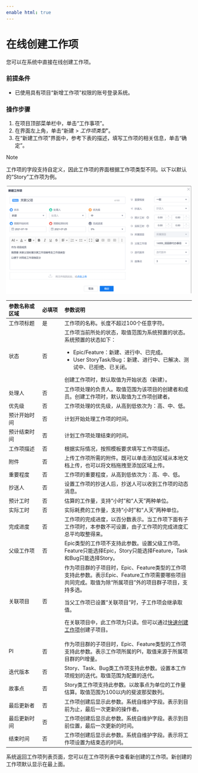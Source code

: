 ```yaml
---
enable html: true
---
```

# 在线创建工作项

您可以在系统中直接在线创建工作项。

### 前提条件
* 已使用具有项目“新增工作项”权限的账号登录系统。

### 操作步骤
1. 在项目顶部菜单栏中，单击“工作事项”。
2. 在界面左上角，单击“新建 > _工作项类型_”。
3. 在“新建工作项”界面中，参考下表的描述，填写工作项的相关信息，单击“确定”。
> [!NOTE]
> 工作项的字段支持自定义，因此工作项的界面根据工作项类型不同。以下以默认的“Story”工作项为例。

  <img src="fig/工作项-新建.png" style="zoom:50%">

  <style>
table th:first-of-type {
    width: 18%;
}
table th:nth-of-type(2) {
    width: 12%;
}
table th:nth-of-type(3) {
    width: 70%;
}
</style>

|参数名称或区域| 必填项 |参数说明
| :--------- | :-------- |:--------|
|工作项标题    |是| 工作项的名称。长度不超过100个任意字符。|
|状态|否 |工作项当前所处的状态，取值范围为系统预置的状态。系统预置的状态如下：<ul><li>Epic/Feature：新建、进行中、已完成。</li><li>User StoryTask/Bug：新建、进行中、已解决、测试中、已拒绝、已关闭。</li></ul>创建工作项时，默认取值为开始状态（新建）。|
|处理人|否|工作项处理的负责人。取值范围为该项目的创建者和成员。创建工作项时，默认取值为工作项创建者。|
|优先级|否  |工作项处理的优先级，从高到低依次为：高、中、低。|
|预计开始时间|否  |计划开始处理工作项的时间。|
|预计结束时间|否 |计划工作项处理结束的时间。|
|工作项描述   |否 |根据实际情况，按照模板要求填写工作项描述。  |
|附件|否 |上传工作项所需的附件。既可以单击添加区域从本地文档上传，也可以将文档拖拽至添加区域上传。 |
|重要程度|否 |工作项的重要程度，从高到低依次为：高、中、低。|
|抄送人| 否  |设置工作项的抄送人后，抄送人可以收到工作项的动态消息。|
|预计工时|否   |估算的工作量，支持“小时”和“人天”两种单位。|
|实际工时| 否  |实际耗费的工作量，支持“小时”和“人天”两种单位。|
|完成进度| 否  |工作项的完成进度，以百分数表示。当工作项下面有子工作项时，本参数不可设置，由子工作项的完成进度汇总平均取整得来。|
|父级工作项| 否 |Epic类型的工作项不支持此参数。设置父级工作项。Feature只能选择Epic，Story只能选择Feature，Task和Bug只能选择Story。|
|关联项目|否|作为项目群的子项目时，Epic、Feature类型的工作项支持此参数。表示Epic、Feature工作项需要哪些项目共同完成。取值为除“所属项目”外的项目群子项目，支持多选。<p>当父工作项已设置“关联项目”时，子工作项会继承取值。</p><p>在关联项目中，此工作项为只读。但可以通过<a href="7.3.2.4 快速创建工作项.html">快速创建工作项</a>创建子项目。</p>|
|PI|否|作为项目群的子项目时，Epic、Feature类型的工作项支持此参数。表示工作项所属的PI，取值来源于所属项目群的PI增量。|
|迭代版本|否|Story、Task、Bug类工作项支持此参数。设置本工作项规划的迭代。取值范围为配置的迭代。|
|故事点|否|Story类工作项支持此参数。以故事点为单位的工作量估算。取值范围为100以内的斐波那契数列。|
|最后更新者|否|工作项创建后显示此参数。系统自维护字段。表示到目前为止，最后一次更新的操作者。|
|最后更新时间|否|工作项创建后显示此参数。系统自维护字段。表示到目前位置，最后一次更新的时间。|
|结束时间|否|工作项创建后显示此参数。系统自维护字段。表示将工作项设置为结束态的时间。|


系统返回工作项列表页面，您可以在工作项列表中查看新创建的工作项。新创建的工作项默认显示在最上面。
